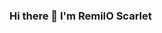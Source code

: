 ### Hi there 👋 I'm RemiIO Scarlet

[ReadmeStats-Image]: https://github-readme-stats.vercel.app/api?username=u-u-z&show_icons=true&bg_color=ffffff "GitHub Readme Stats"
<!--
**u-u-z/u-u-z** is a ✨ _special_ ✨ repository because its `README.md` (this file) appears on your GitHub profile.

Here are some ideas to get you started:

- 🔭 I’m currently working on ...
- 🌱 I’m currently learning ...
- 👯 I’m looking to collaborate on ...
- 🤔 I’m looking for help with ...
- 💬 Ask me about ...
- 📫 How to reach me: ...
- 😄 Pronouns: ...
- ⚡ Fun fact: ...
-->
